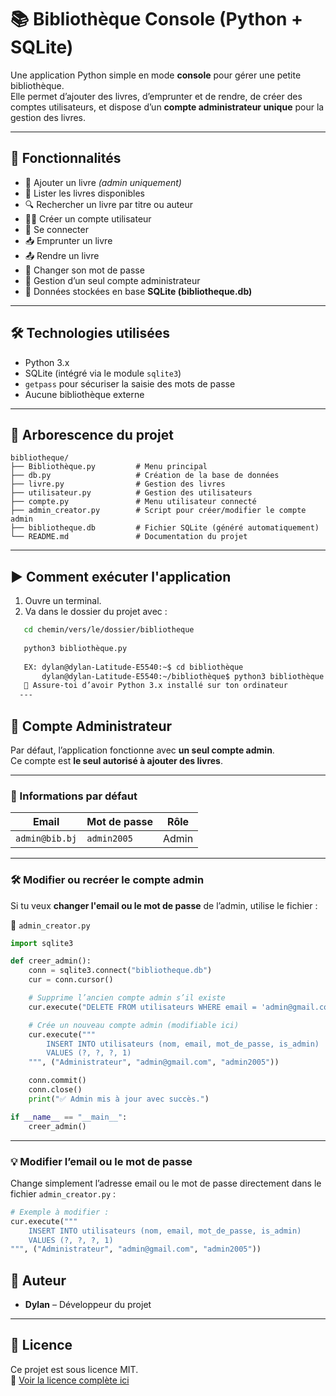 # 📚 Bibliothèque Console (Python + SQLite)

Une application Python simple en mode **console** pour gérer une petite bibliothèque.  
Elle permet d’ajouter des livres, d’emprunter et de rendre, de créer des comptes utilisateurs, et dispose d’un **compte administrateur unique** pour la gestion des livres.

---

## 🚀 Fonctionnalités

- 📘 Ajouter un livre *(admin uniquement)*
- 📖 Lister les livres disponibles
- 🔍 Rechercher un livre par titre ou auteur
- 🧑‍💻 Créer un compte utilisateur
- 🔐 Se connecter
- 📥 Emprunter un livre
- 📤 Rendre un livre
- 🔁 Changer son mot de passe
- 🔑 Gestion d’un seul compte administrateur
- 💾 Données stockées en base **SQLite (bibliotheque.db)**

---

## 🛠️ Technologies utilisées

- Python 3.x
- SQLite (intégré via le module `sqlite3`)
- `getpass` pour sécuriser la saisie des mots de passe
- Aucune bibliothèque externe

---

## 📁 Arborescence du projet

```plaintext
bibliotheque/
├── Bibliothèque.py         # Menu principal
├── db.py                   # Création de la base de données
├── livre.py                # Gestion des livres
├── utilisateur.py          # Gestion des utilisateurs
├── compte.py               # Menu utilisateur connecté
├── admin_creator.py        # Script pour créer/modifier le compte admin
├── bibliotheque.db         # Fichier SQLite (généré automatiquement)
└── README.md               # Documentation du projet

```

---

## ▶️ Comment exécuter l'application

1. Ouvre un terminal.
2. Va dans le dossier du projet avec :
```bash
   cd chemin/vers/le/dossier/bibliotheque 
    
   python3 bibliothèque.py
   
   EX: dylan@dylan-Latitude-E5540:~$ cd bibliothèque
       dylan@dylan-Latitude-E5540:~/bibliothèque$ python3 bibliothèque.py
   📝 Assure-toi d’avoir Python 3.x installé sur ton ordinateur
  ---
```
## 👤 Compte Administrateur

Par défaut, l’application fonctionne avec **un seul compte admin**.  
Ce compte est **le seul autorisé à ajouter des livres**.

---

### 🔐 Informations par défaut

| Email           | Mot de passe | Rôle  |
|----------------|--------------|-------|
| `admin@bib.bj` | `admin2005`  | Admin |

---

### 🛠️ Modifier ou recréer le compte admin

Si tu veux **changer l'email ou le mot de passe** de l’admin, utilise le fichier :

📄 `admin_creator.py`

```python
import sqlite3

def creer_admin():
    conn = sqlite3.connect("bibliotheque.db")
    cur = conn.cursor()

    # Supprime l’ancien compte admin s’il existe
    cur.execute("DELETE FROM utilisateurs WHERE email = 'admin@gmail.com'")

    # Crée un nouveau compte admin (modifiable ici)
    cur.execute("""
        INSERT INTO utilisateurs (nom, email, mot_de_passe, is_admin)
        VALUES (?, ?, ?, 1)
    """, ("Administrateur", "admin@gmail.com", "admin2005"))

    conn.commit()
    conn.close()
    print("✅ Admin mis à jour avec succès.")

if __name__ == "__main__":
    creer_admin()
```
---

### 💡 Modifier l’email ou le mot de passe

Change simplement l’adresse email ou le mot de passe directement dans le fichier `admin_creator.py` :

```python
# Exemple à modifier :
cur.execute("""
    INSERT INTO utilisateurs (nom, email, mot_de_passe, is_admin)
    VALUES (?, ?, ?, 1)
""", ("Administrateur", "admin@gmail.com", "admin2005"))
```
## 👤 Auteur

- **Dylan** – Développeur du projet

---

## 📜 Licence

Ce projet est sous licence MIT.  
📄 [Voir la licence complète ici](./LICENCE)

